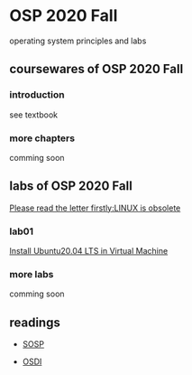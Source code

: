 # OSP 2020 Fall
operating system principles and labs
## coursewares of OSP 2020 Fall

### introduction
see textbook

### more chapters
comming soon

## labs of OSP 2020 Fall
[Please read the letter firstly:LINUX is obsolete](/AllinAll/others/LINUXisobsolete.pdf)

### lab01
[Install Ubuntu20.04 LTS in Virtual Machine](/AllinAll/labs/lab01installlinux)

### more labs
comming soon


## readings
* [SOSP](http://www.sosp.org/)

* [OSDI](https://www.usenix.org/conference/osdi20)
